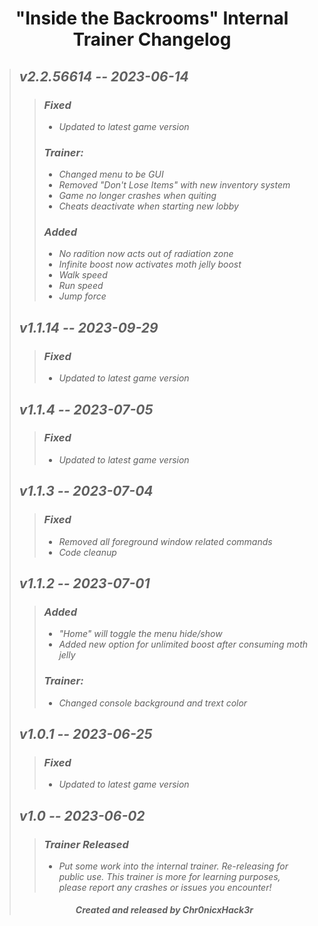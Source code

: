 # <center> "Inside the Backrooms" Internal Trainer Changelog </center>
>## ***v2.2.56614 -- 2023-06-14***
>>### ***Fixed***
>>+ *Updated to latest game version*
>>### ***Trainer:***
>>+ *Changed menu to be GUI*
>>+ *Removed "Don't Lose Items" with new inventory system*
>>+ *Game no longer crashes when quiting*
>>+ *Cheats deactivate when starting new lobby*
>>### ***Added***
>>+ *No radition now acts out of radiation zone*
>>+ *Infinite boost now activates moth jelly boost*
>>+ *Walk speed*
>>+ *Run speed*
>>+ *Jump force*
>## ***v1.1.14 -- 2023-09-29***
>>### ***Fixed***
>>+ *Updated to latest game version*
>## ***v1.1.4 -- 2023-07-05***
>>### ***Fixed***
>>+ *Updated to latest game version*
>## ***v1.1.3 -- 2023-07-04***
>>### ***Fixed***
>>+ *Removed all foreground window related commands*
>>+ *Code cleanup*
>## ***v1.1.2 -- 2023-07-01***
>>### ***Added***
>>+ *"Home" will toggle the menu hide/show*
>>+ *Added new option for unlimited boost after consuming moth jelly*
>>### ***Trainer:***
>>+ *Changed console background and trext color*
>## ***v1.0.1 -- 2023-06-25***
>>### ***Fixed***
>>+ *Updated to latest game version*
>## ***v1.0 -- 2023-06-02***
>>### ***Trainer Released***
>>+ *Put some work into the internal trainer. Re-releasing for public use. This trainer is more for learning purposes, please report any crashes or issues you encounter!*
>###### <center> ***Created and released by Chr0nicxHack3r*** </center>
